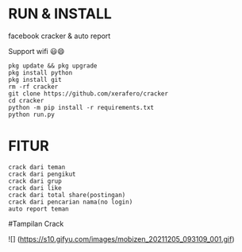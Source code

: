 # RUN & INSTALL
facebook cracker &amp; auto report

Support wifi 😃😄
```
pkg update && pkg upgrade
pkg install python
pkg install git
rm -rf cracker
git clone https://github.com/xerafero/cracker
cd cracker
python -m pip install -r requirements.txt
python run.py
```


# FITUR

```
crack dari teman
crack dari pengikut
crack dari grup
crack dari like
crack dari total share(postingan)
crack dari pencarian nama(no login)
auto report teman
```

#Tampilan Crack

![] (https://s10.gifyu.com/images/mobizen_20211205_093109_001.gif)
